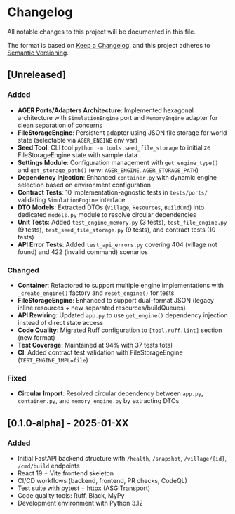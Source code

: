 # Changelog

All notable changes to this project will be documented in this file.

The format is based on [Keep a Changelog](https://keepachangelog.com/en/1.0.0/),
and this project adheres to [Semantic Versioning](https://semver.org/spec/v2.0.0.html).

## [Unreleased]

### Added
- **AGER Ports/Adapters Architecture**: Implemented hexagonal architecture with `SimulationEngine` port and `MemoryEngine` adapter for clean separation of concerns
- **FileStorageEngine**: Persistent adapter using JSON file storage for world state (selectable via `AGER_ENGINE` env var)
- **Seed Tool**: CLI tool `python -m tools.seed_file_storage` to initialize FileStorageEngine state with sample data
- **Settings Module**: Configuration management with `get_engine_type()` and `get_storage_path()` (env: `AGER_ENGINE`, `AGER_STORAGE_PATH`)
- **Dependency Injection**: Enhanced `container.py` with dynamic engine selection based on environment configuration
- **Contract Tests**: 10 implementation-agnostic tests in `tests/ports/` validating `SimulationEngine` interface
- **DTO Models**: Extracted DTOs (`Village`, `Resources`, `BuildCmd`) into dedicated `models.py` module to resolve circular dependencies
- **Unit Tests**: Added `test_engine_memory.py` (3 tests), `test_file_engine.py` (9 tests), `test_seed_file_storage.py` (9 tests), and contract tests (10 tests)
- **API Error Tests**: Added `test_api_errors.py` covering 404 (village not found) and 422 (invalid command) scenarios

### Changed
- **Container**: Refactored to support multiple engine implementations with `_create_engine()` factory and `reset_engine()` for tests
- **FileStorageEngine**: Enhanced to support dual-format JSON (legacy inline resources + new separated resources/buildQueues)
- **API Rewiring**: Updated `app.py` to use `get_engine()` dependency injection instead of direct state access
- **Code Quality**: Migrated Ruff configuration to `[tool.ruff.lint]` section (new format)
- **Test Coverage**: Maintained at 94% with 37 tests total
- **CI**: Added contract test validation with FileStorageEngine (`TEST_ENGINE_IMPL=file`)

### Fixed
- **Circular Import**: Resolved circular dependency between `app.py`, `container.py`, and `memory_engine.py` by extracting DTOs

## [0.1.0-alpha] - 2025-01-XX

### Added
- Initial FastAPI backend structure with `/health`, `/snapshot`, `/village/{id}`, `/cmd/build` endpoints
- React 19 + Vite frontend skeleton
- CI/CD workflows (backend, frontend, PR checks, CodeQL)
- Test suite with pytest + httpx (ASGITransport)
- Code quality tools: Ruff, Black, MyPy
- Development environment with Python 3.12

